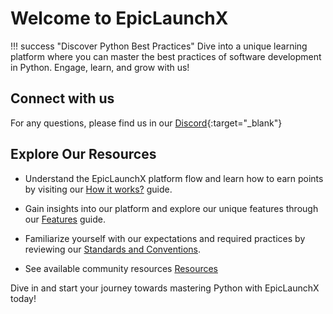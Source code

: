 # Welcome to EpicLaunchX


!!! success "Discover Python Best Practices"
    Dive into a unique learning platform where you can master the best practices of software development in Python. Engage, learn, and grow with us!

## Connect with us

For any questions, please find us in our [Discord](https://discord.gg/2R4BdaczUG){:target="_blank"}


## Explore Our Resources

* Understand the EpicLaunchX platform flow and learn how to earn points by visiting our [How it works?](./how-it-works.md) guide.

* Gain insights into our platform and explore our unique features through our [Features](./features.md) guide.

* Familiarize yourself with our expectations and required practices by reviewing our [Standards and Conventions](./standards-conventions.md).

* See available community resources [Resources](./resources.md)


Dive in and start your journey towards mastering Python with EpicLaunchX today!